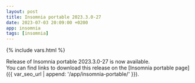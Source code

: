 ```yaml
---
layout: post
title: Insomnia portable 2023.3.0-27
date: 2023-07-03 20:09:00 +0200
app: insomnia
tags: [insomnia]
---
```

{% include vars.html %}

Release of Insomnia portable 2023.3.0-27 is now available.<br />
You can find links to download this release on the [Insomnia portable page]({{ var_seo_url | append: '/app/insomnia-portable/' }}).
